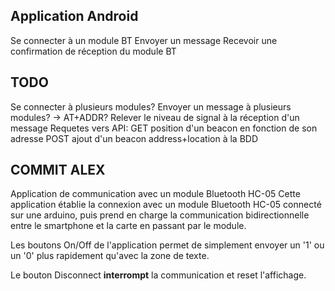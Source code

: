 ## Application Android
Se connecter à un module BT
Envoyer un message
Recevoir une confirmation de réception du module BT

## TODO
Se connecter à plusieurs modules?
Envoyer un message à plusieurs modules? -> AT+ADDR?
Relever le niveau de signal à la réception d'un message
Requetes vers API:
  GET position d'un beacon en fonction de son adresse
  POST ajout d'un beacon address+location à la BDD

## COMMIT ALEX
Application de communication avec un module Bluetooth HC-05
Cette application établie la connexion avec un module Bluetooth HC-05 connecté sur une arduino,
puis prend en charge la communication bidirectionnelle entre le smartphone et la carte en passant par le module.

Les boutons On/Off de l'application permet de simplement envoyer un '1' ou un '0' plus rapidement qu'avec la zone de texte.

Le bouton Disconnect <strong>interrompt</strong> la communication et reset l'affichage.
